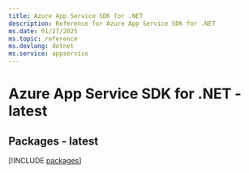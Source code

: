 ```yaml
---
title: Azure App Service SDK for .NET
description: Reference for Azure App Service SDK for .NET
ms.date: 01/27/2025
ms.topic: reference
ms.devlang: dotnet
ms.service: appservice
---
```

# Azure App Service SDK for .NET - latest
## Packages - latest
[!INCLUDE [packages](app-service-index.md)]